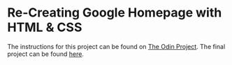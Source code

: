 Re-Creating Google Homepage with HTML & CSS
===============
The instructions for this project can be found on <a href = http://www.theodinproject.com/web-development-101/html-css>The Odin Project</a>. 
The final project can be found <a href = http://htmlpreview.github.io/?https://github.com/eyaylali/google-homepage/master/googlehomepage.html>here</a>.

